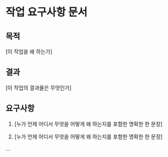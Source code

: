 # 작업 요구사항 문서

## 목적

[이 작업을 왜 하는가]

## 결과

[이 작업의 결과물은 무엇인가]

## 요구사항

1. [누가 언제 어디서 무엇을 어떻게 왜 하는지를 포함한 명확한 한 문장]

2. [누가 언제 어디서 무엇을 어떻게 왜 하는지를 포함한 명확한 한 문장]

...

<!--
작성 가이드:
- 목적과 결과는 반드시 한 문장으로 명확하게 작성
- 시간 관련 내용은 중요하지 않으므로 최소화
- 세부 요구사항은 구체적이고 측정 가능하게 작성
- 애매한 표현 피하기 (대략, 적당히, 잘 등)
- 각 요구사항마다 육하원칙 모두 작성하여 기준 문서로 활용
-->
